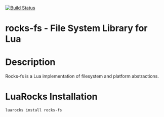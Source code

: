 [![Build Status](https://travis-ci.com/Deepak123bharat/rocks-fs.svg?branch=master)](https://travis-ci.com/github/Deepak123bharat/rocks-fs)

# rocks-fs - File System Library for Lua

# Description

Rocks-fs is a Lua implementation of filesystem and platform abstractions.

# LuaRocks Installation

```
luarocks install rocks-fs
```

